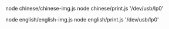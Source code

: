 node chinese/chinese-img.js
node chinese/print.js  '/dev/usb/lp0'

node english/english-img.js
node english/print.js  '/dev/usb/lp0'
